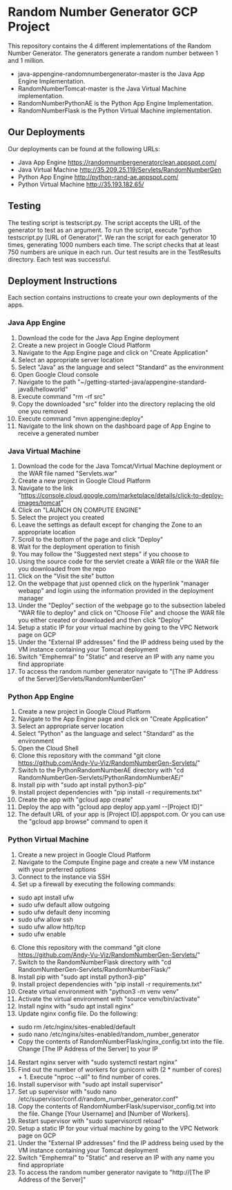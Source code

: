 # Random Number Generator GCP Project
This repository contains the 4 different implementations of the Random Number Generator. The generators generate a random number between 1 and 1 million.
* java-appengine-randomnumbergenerator-master is the Java App Engine Implementation. 
* RandomNumberTomcat-master is the Java Virtual Machine implementation.
* RandomNumberPythonAE is the Python App Engine Implementation. 
* RandomNumberFlask is the Python Virtual Machine implementation.

## Our Deployments
Our deployments can be found at the following URLs:
* Java App Engine https://randomnumbergeneratorclean.appspot.com/
* Java Virtual Machine http://35.209.25.119/Servlets/RandomNumberGen
* Python App Engine http://python-rand-ae.appspot.com/
* Python Virtual Machine http://35.193.182.65/

## Testing
The testing script is testscript.py. The script accepts the URL of the generator to test as an argument. To run the script, execute "python testscript.py [URL of Generator]". We ran the script for each generator 10 times, generating 1000 numbers each time. The script checks that at least 750 numbers are unique in each run. Our test results are in the TestResults directory. Each test was successful.

## Deployment Instructions
Each section contains instructions to create your own deployments of the apps.
### Java App Engine
1. Download the code for the Java App Engine deployment
2. Create a new project in Google Cloud Platform
3. Navigate to the App Engine page and click on "Create Application"
4. Select an appropriate server location
5. Select "Java" as the language and select "Standard" as the environment
6. Open Google Cloud console
7. Navigate to the path "~/getting-started-java/appengine-standard-java8/helloworld"
8. Execute command "rm -rf src"
9. Copy the downloaded "src" folder into the directory replacing the old one you removed
10. Execute command "mvn appengine:deploy"
11. Navigate to the link shown on the dashboard page of App Engine to receive a generated number

### Java Virtual Machine
1. Download the code for the Java Tomcat/Virtual Machine deployment or the WAR file named "Servlets.war"
2. Create a new project in Google Cloud Platform
3. Navigate to the link "https://console.cloud.google.com/marketplace/details/click-to-deploy-images/tomcat"
4. Click on "LAUNCH ON COMPUTE ENGINE"
5. Select the project you created
6. Leave the settings as default except for changing the Zone to an appropriate location
7. Scroll to the bottom of the page and click "Deploy"
8. Wait for the deployment operation to finish
9. You may follow the "Suggested next steps" if you choose to
10. Using the source code for the servlet create a WAR file or the WAR file you downloaded from the repo
11. Click on the "Visit the site" button
12. On the webpage that just openned click on the hyperlink "manager webapp" and login using the information provided in the deployment manager
13. Under the "Deploy" section of the webpage go to the subsection labeled "WAR file to deploy" and click on "Choose File" and choose the WAR file you either created or downloaded and then click "Deploy"
14. Setup a static IP for your virtual machine by going to the VPC Network page on GCP
15. Under the "External IP addresses" find the IP address being used by the VM instance containing your Tomcat deployment
16. Switch "Emphemral" to "Static" and reserve an IP with any name you find appropriate
17. To access the random number generator navigate to "[The IP Address of the Server]/Servlets/RandomNumberGen"

### Python App Engine
1. Create a new project in Google Cloud Platform
2. Navigate to the App Engine page and click on "Create Application"
3. Select an appropriate server location
4. Select "Python" as the language and select "Standard" as the environment
5. Open the Cloud Shell
6. Clone this repository with the command "git clone https://github.com/Andy-Vu-Viz/RandomNumberGen-Servlets/"
7. Switch to the PythonRandomNumberAE directory with "cd RandomNumberGen-Servlets/PythonRandomNumberAE/"
8. Install pip with "sudo apt install python3-pip"
9. Install project dependencies with "pip install -r requirements.txt"
10. Create the app with "gcloud app create"
11. Deploy the app with "gcloud app deploy app.yaml --[Project ID]"
12. The default URL of your app is [Project ID].appspot.com. Or you can use the "gcloud app browse" command to open it

### Python Virtual Machine
1. Create a new project in Google Cloud Platform
2. Navigate to the Compute Engine page and create a new VM instance with your preferred options
3. Connect to the instance via SSH
4. Set up a firewall by  executing the following commands:
* sudo apt install ufw
* sudo ufw default allow outgoing
* sudo ufw default deny incoming
* sudo ufw allow ssh
* sudo ufw allow http/tcp
* sudo ufw enable
6. Clone this repository with the command "git clone https://github.com/Andy-Vu-Viz/RandomNumberGen-Servlets/"
7. Switch to the RandomNumberFlask directory with "cd RandomNumberGen-Servlets/RandomNumberFlask/"
8. Install pip with "sudo apt install python3-pip"
9. Install project dependencies with "pip install -r requirements.txt"
10. Create virtual environment with "python3 -m venv venv"
11. Activate the virtual environment with "source venv/bin/activate"
12. Install nginx with "sudo apt install nginx"
13. Update nginx config file. Do the following: 
* sudo rm /etc/nginx/sites-enabled/default
* sudo nano /etc/nginx/sites-enabled/random_number_generator
* Copy the contents of RandomNumberFlask/nginx_config.txt into the file. Change [The IP Address of the Server] to your IP
14. Restart nginx server with "sudo systemctl restart nginx"
15. Find out the number of workers for gunicorn with (2 * number of cores) + 1. Execute "nproc --all" to find number of cores.
16. Install supervisor with "sudo apt install supervisor"
17. Set up supervisor with "sudo nano /etc/supervisor/conf.d/random_number_generator.conf"
18. Copy the contents of RandomNumberFlask/supervisor_config.txt into the file. Change [Your Username] and [Number of Workers].
19. Restart supervisor with "sudo supervisorctl reload"
20. Setup a static IP for your virtual machine by going to the VPC Network page on GCP
21. Under the "External IP addresses" find the IP address being used by the VM instance containing your Tomcat deployment
22. Switch "Emphemral" to "Static" and reserve an IP with any name you find appropriate
23. To access the random number generator navigate to "http://[The IP Address of the Server]"
